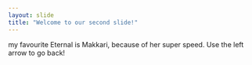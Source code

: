 ```yaml
---
layout: slide
title: "Welcome to our second slide!"
---
```

my favourite Eternal is Makkari, because of her super speed. 
Use the left arrow to go back!
